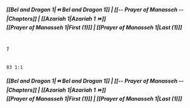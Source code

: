 
##### **[[Bel and Dragon 1|⏪ Bel and Dragon 1]] | [[-- Prayer of Manasseh --|Chapters]] | [[Azariah 1|Azariah 1 ⏩]]**<br>**[[Prayer of Manasseh 1|First (1)]] | [[Prayer of Manasseh 1|Last (1)]]**<br><br>

###### 1
``` verse
83 1:1
```

##### **[[Bel and Dragon 1|⏪ Bel and Dragon 1]] | [[-- Prayer of Manasseh --|Chapters]] | [[Azariah 1|Azariah 1 ⏩]]**<br>**[[Prayer of Manasseh 1|First (1)]] | [[Prayer of Manasseh 1|Last (1)]]**
